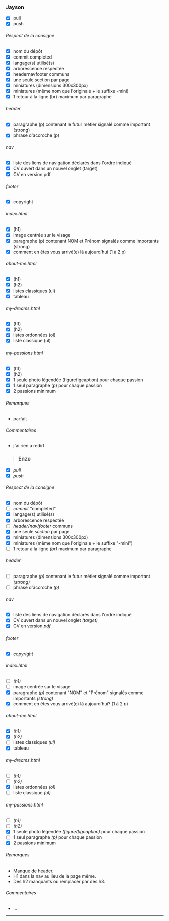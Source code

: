 ### Jayson
- [x] pull
- [x] push
###### Respect de la consigne
- [x] nom du dépôt
- [x] commit completed
- [x] langage(s) utilisé(s)
- [x] arborescence respectée
- [x] headernavfooter communs
- [x] une seule section par page
- [x] miniatures (dimensions 300x300px)
- [x] miniatures (même nom que l'originale + le suffixe -mini)
- [x] 1 retour à la ligne (br) maximum par paragraphe
###### header
- [x] paragraphe (p) contenant le futur métier signalé comme important (strong)
- [x] phrase d'accroche (p)
###### nav
- [x] liste des liens de navigation déclarés dans l'ordre indiqué
- [x] CV ouvert dans un nouvel onglet (target)
- [x] CV en version pdf
###### footer
- [x] copyright
###### index.html
- [x] (h1)
- [x] image centrée sur le visage
- [x] paragraphe (p) contenant NOM et Prénom signalés comme importants (strong)
- [x] comment en êtes vous arrivé(e) là aujourd'hui (1 à 2 p)
###### about-me.html
- [x] (h1)
- [x] (h2)
- [x] listes classiques (ul)
- [x] tableau
###### my-dreams.html
- [x] (h1)
- [x] (h2)
- [x] listes ordonnées (ol)
- [x] liste classique (ul)
###### my-passions.html
- [x] (h1)
- [x] (h2)
- [x] 1 seule photo légendée (figurefigcaption) pour chaque passion
- [x] 1 seul paragraphe (p) pour chaque passion
- [x] 2 passions minimum
###### Remarques
- parfait 
###### Commentaires
- j'ai rien a redirt


>### Enzo
- [x] *pull*
- [x] *push*
###### *Respect de la consigne*
- [x] nom du dépôt
- [ ] *commit* "completed"
- [x] langage(s) utilisé(s)
- [x] arborescence respectée
- [ ] *header*/*nav*/*footer* communs
- [x] une seule *section* par page
- [x] miniatures (dimensions 300x300px)
- [x] miniatures (même nom que l'originale + le suffixe "-mini")
- [ ] 1 retour à la ligne *(br)* maximum par paragraphe
###### *header*
- [ ] paragraphe *(p)* contenant le futur métier signalé comme important *(strong)*
- [ ] phrase d'accroche *(p)*
###### *nav*
- [x] liste des liens de navigation déclarés dans l'ordre indiqué
- [x] CV ouvert dans un nouvel onglet *(target)*
- [x] CV en version *pdf*
###### *footer*
- [x] *copyright*
###### *index.html*
- [ ] *(h1)*
- [ ] image centrée sur le visage
- [x] paragraphe *(p)* contenant "NOM" et "Prénom" signalés comme importants *(strong)*
- [x] comment en êtes vous arrivé(e) là aujourd'hui? (1 à 2 *p*)
###### *about-me.html*
- [x] *(h1)*
- [x] *(h2)*
- [ ] listes classiques *(ul)*
- [x] tableau
###### *my-dreams.html*
- [ ] *(h1)*
- [ ] *(h2)*
- [x] listes ordonnées *(ol)*
- [ ] liste classique *(ul)*
###### *my-passions.html*
- [ ] *(h1)*
- [ ] *(h2)*
- [x] 1 seule photo légendée *(figure/figcaption)* pour chaque passion
- [ ] 1 seul paragraphe *(p)* pour chaque passion
- [x] 2 passions minimum
###### *Remarques*
- Manque de header.
- H1 dans la nav au lieu de la page même.
- Des h2 manquants ou remplacer par des h3.
###### *Commentaires*
- ...
---